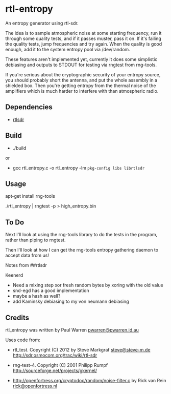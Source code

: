 rtl-entropy
===========

An entropy generator using rtl-sdr.

The idea is to sample atmospheric noise at some starting frequency, run it through some quality tests, and if it passes muster, pass it on. If it's failing the quality tests, jump frequencies and try again. When the quality is good enough, add it to the system entropy pool via /dev/random. 

These features aren't implemented yet, currently it does some simplistic debiasing and outputs to STDOUT for testing via rngtest from rng-tools.

If you're serious about the cryptographic security of your entropy source, you should probably short the antenna, and put the whole assembly in a shielded box. Then you're getting entropy from the thermal noise of the amplifiers which is much harder to interfere with than atmospheric radio.

Dependencies
------------

* [rtlsdr](http://sdr.osmocom.org/trac/wiki/rtl-sdr)

Build
-----

* ./build 

or

* gcc rtl_entropy.c -o rtl_entropy -lm `pkg-config libs librtlsdr`

Usage
-----
apt-get install rng-tools

./rtl_entropy | rngtest -p > high_entropy.bin


To Do
-----
Next I'll look at using the rng-tools library to do the tests in the program, rather than piping to rngtest.

Then I'll look at how I can get the rng-tools entropy gathering daemon to accept data from us!


Notes from ##rtlsdr

Keenerd
 * Need a mixing step xor fresh random bytes by xoring with the old value
 * snd-egd has a good implementation
 * maybe a hash as well?
 * add Kaminsky debiasing to my von neumann debiasing

Credits
-------
rtl_entropy was written by Paul Warren <pwarren@pwarren.id.au>

Uses code from:

  * rtl_test. Copyright (C) 2012 by Steve Markgraf <steve@steve-m.de> http://sdr.osmocom.org/trac/wiki/rtl-sdr

  * rng-test-4. Copyright (C) 2001 Philipp Rumpf http://sourceforge.net/projects/gkernel/

  * http://openfortress.org/cryptodoc/random/noise-filter.c by Rick van Rein <rick@openfortress.nl>
